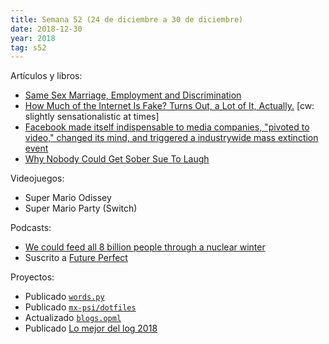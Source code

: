 ```yaml
---
title: Semana 52 (24 de diciembre a 30 de diciembre)
date: 2018-12-30
year: 2018
tag: s52
---
```


Artículos y libros:

- [Same Sex Marriage, Employment and Discrimination](https://blogs.worldbank.org/impactevaluations/same-sex-marriage-employment-and-discrimination-guest-post-dario-sansone)
- [How Much of the Internet Is Fake? Turns Out, a Lot of It, Actually.](https://nymag.com/intelligencer/2018/12/how-much-of-the-internet-is-fake.html) [cw: slightly sensationalistic at times]
- [Facebook made itself indispensable to media companies, "pivoted to video," changed its mind, and triggered a industrywide mass extinction event](https://boingboing.net/2018/12/04/fraudulent-viewer-numbers.html)
- [Why Nobody Could Get Sober Sue To Laugh](http://wyrk.com/why-nobody-could-get-sober-sue-to-laugh/)

Videojuegos:

- Super Mario Odissey
- Super Mario Party (Switch)

Podcasts:

- [We could feed all 8 billion people through a nuclear winter](https://blogs.worldbank.org/impactevaluations/same-sex-marriage-employment-and-discrimination-guest-post-dario-sansone)
- Suscrito a [Future Perfect](https://www.vox.com/future-perfect)

Proyectos:

- Publicado [`words.py`](https://github.com/mx-psi/tidbits/tree/master/closestWord)
- Publicado [`mx-psi/dotfiles`](https://github.com/mx-psi/dotfiles)
- Actualizado [`blogs.opml`](http://mx-psi.github.io/data/blogs.opml)
- Publicado [Lo mejor del log 2018](https://codual.github.io/2018/12/31/log/)

